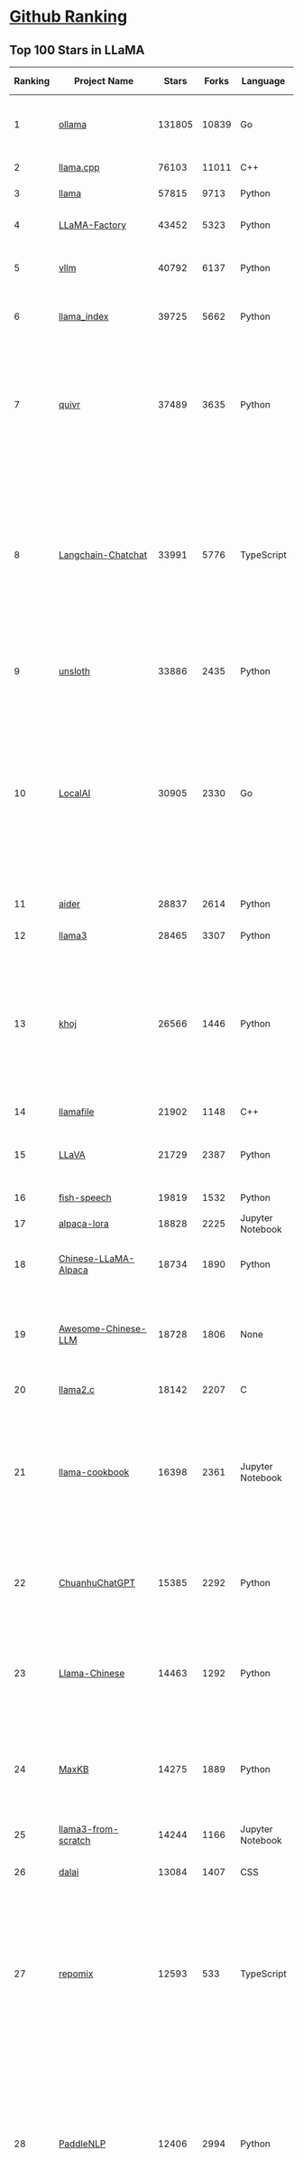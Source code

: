 [Github Ranking](../README.md)
==========

## Top 100 Stars in LLaMA

| Ranking | Project Name | Stars | Forks | Language | Open Issues | Description | Last Commit |
| ------- | ------------ | ----- | ----- | -------- | ----------- | ----------- | ----------- |
| 1 | [ollama](https://github.com/ollama/ollama) | 131805 | 10839 | Go | 1386 | Get up and running with Llama 3.3, DeepSeek-R1, Phi-4, Gemma 2, and other large language models. | 2025-03-09T02:58:19Z |
| 2 | [llama.cpp](https://github.com/ggml-org/llama.cpp) | 76103 | 11011 | C++ | 369 | LLM inference in C/C++ | 2025-03-08T16:46:35Z |
| 3 | [llama](https://github.com/meta-llama/llama) | 57815 | 9713 | Python | 423 | Inference code for Llama models | 2025-01-26T21:42:26Z |
| 4 | [LLaMA-Factory](https://github.com/hiyouga/LLaMA-Factory) | 43452 | 5323 | Python | 345 | Unified Efficient Fine-Tuning of 100+ LLMs & VLMs (ACL 2024) | 2025-03-07T12:07:18Z |
| 5 | [vllm](https://github.com/vllm-project/vllm) | 40792 | 6137 | Python | 1415 | A high-throughput and memory-efficient inference and serving engine for LLMs | 2025-03-09T02:56:04Z |
| 6 | [llama_index](https://github.com/run-llama/llama_index) | 39725 | 5662 | Python | 685 | LlamaIndex is the leading framework for building LLM-powered agents over your data. | 2025-03-08T05:22:47Z |
| 7 | [quivr](https://github.com/QuivrHQ/quivr) | 37489 | 3635 | Python | 25 | Opiniated RAG for integrating GenAI in your apps 🧠   Focus on your product rather than the RAG. Easy integration in existing products with customisation!  Any LLM: GPT4, Groq, Llama. Any Vectorstore: PGVector, Faiss. Any Files. Anyway you want.  | 2025-03-07T10:38:03Z |
| 8 | [Langchain-Chatchat](https://github.com/chatchat-space/Langchain-Chatchat) | 33991 | 5776 | TypeScript | 195 | Langchain-Chatchat（原Langchain-ChatGLM）基于 Langchain 与 ChatGLM, Qwen 与 Llama 等语言模型的 RAG 与 Agent 应用 \| Langchain-Chatchat (formerly langchain-ChatGLM), local knowledge based LLM (like ChatGLM, Qwen and Llama) RAG and Agent app with langchain  | 2024-11-29T05:06:44Z |
| 9 | [unsloth](https://github.com/unslothai/unsloth) | 33886 | 2435 | Python | 828 | Finetune Llama 3.3, DeepSeek-R1 & Reasoning LLMs 2x faster with 70% less memory! 🦥 | 2025-03-09T02:48:57Z |
| 10 | [LocalAI](https://github.com/mudler/LocalAI) | 30905 | 2330 | Go | 407 | :robot: The free, Open Source alternative to OpenAI, Claude and others. Self-hosted and local-first. Drop-in replacement for OpenAI,  running on consumer-grade hardware. No GPU required. Runs gguf, transformers, diffusers and many more models architectures. Features: Generate Text, Audio, Video, Images, Voice Cloning, Distributed, P2P inference | 2025-03-08T21:41:27Z |
| 11 | [aider](https://github.com/Aider-AI/aider) | 28837 | 2614 | Python | 564 | aider is AI pair programming in your terminal | 2025-03-09T01:59:36Z |
| 12 | [llama3](https://github.com/meta-llama/llama3) | 28465 | 3307 | Python | 166 | The official Meta Llama 3 GitHub site | 2025-01-26T21:39:06Z |
| 13 | [khoj](https://github.com/khoj-ai/khoj) | 26566 | 1446 | Python | 70 | Your AI second brain. Self-hostable. Get answers from the web or your docs. Build custom agents, schedule automations, do deep research. Turn any online or local LLM into your personal, autonomous AI (gpt, claude, gemini, llama, qwen, mistral). Get started - free. | 2025-03-07T08:18:31Z |
| 14 | [llamafile](https://github.com/Mozilla-Ocho/llamafile) | 21902 | 1148 | C++ | 167 | Distribute and run LLMs with a single file. | 2025-03-04T21:42:04Z |
| 15 | [LLaVA](https://github.com/haotian-liu/LLaVA) | 21729 | 2387 | Python | 1047 | [NeurIPS'23 Oral] Visual Instruction Tuning (LLaVA) built towards GPT-4V level capabilities and beyond. | 2024-08-12T09:52:38Z |
| 16 | [fish-speech](https://github.com/fishaudio/fish-speech) | 19819 | 1532 | Python | 41 | SOTA Open Source TTS | 2025-03-03T18:44:04Z |
| 17 | [alpaca-lora](https://github.com/tloen/alpaca-lora) | 18828 | 2225 | Jupyter Notebook | 333 | Instruct-tune LLaMA on consumer hardware | 2024-07-29T13:37:49Z |
| 18 | [Chinese-LLaMA-Alpaca](https://github.com/ymcui/Chinese-LLaMA-Alpaca) | 18734 | 1890 | Python | 1 | 中文LLaMA&Alpaca大语言模型+本地CPU/GPU训练部署 (Chinese LLaMA & Alpaca LLMs) | 2024-04-30T04:28:38Z |
| 19 | [Awesome-Chinese-LLM](https://github.com/HqWu-HITCS/Awesome-Chinese-LLM) | 18728 | 1806 | None | 5 | 整理开源的中文大语言模型，以规模较小、可私有化部署、训练成本较低的模型为主，包括底座模型，垂直领域微调及应用，数据集与教程等。 | 2024-09-19T11:06:18Z |
| 20 | [llama2.c](https://github.com/karpathy/llama2.c) | 18142 | 2207 | C | 122 | Inference Llama 2 in one file of pure C | 2024-08-06T09:44:40Z |
| 21 | [llama-cookbook](https://github.com/meta-llama/llama-cookbook) | 16398 | 2361 | Jupyter Notebook | 15 | Welcome to the Llama Cookbook! This is your go to guide for Building with Llama: Getting started with Inference, Fine-Tuning, RAG. We also show you how to solve end to end problems using Llama model family and using them on various provider services   | 2025-03-06T16:24:39Z |
| 22 | [ChuanhuChatGPT](https://github.com/GaiZhenbiao/ChuanhuChatGPT) | 15385 | 2292 | Python | 124 | GUI for ChatGPT API and many LLMs. Supports agents, file-based QA, GPT finetuning and query with web search. All with a neat UI. | 2025-02-26T10:59:31Z |
| 23 | [Llama-Chinese](https://github.com/LlamaFamily/Llama-Chinese) | 14463 | 1292 | Python | 196 | Llama中文社区，Llama3在线体验和微调模型已开放，实时汇总最新Llama3学习资料，已将所有代码更新适配Llama3，构建最好的中文Llama大模型，完全开源可商用 | 2024-09-05T13:50:43Z |
| 24 | [MaxKB](https://github.com/1Panel-dev/MaxKB) | 14275 | 1889 | Python | 96 | 💬 Ready-to-use & flexible RAG Chatbot, supporting mainstream large language models (LLMs) such as DeepSeek-R1, Llama 3.3, Qwen2, OpenAI and more. | 2025-03-07T14:02:43Z |
| 25 | [llama3-from-scratch](https://github.com/naklecha/llama3-from-scratch) | 14244 | 1166 | Jupyter Notebook | 13 | llama3 implementation one matrix multiplication at a time | 2024-05-23T14:34:05Z |
| 26 | [dalai](https://github.com/cocktailpeanut/dalai) | 13084 | 1407 | CSS | 293 | The simplest way to run LLaMA on your local machine | 2024-06-18T20:29:46Z |
| 27 | [repomix](https://github.com/yamadashy/repomix) | 12593 | 533 | TypeScript | 52 | 📦 Repomix (formerly Repopack) is a powerful tool that packs your entire repository into a single, AI-friendly file. Perfect for when you need to feed your codebase to Large Language Models (LLMs) or other AI tools like Claude, ChatGPT, DeepSeek, Perplexity, Gemini, Gemma, Llama, Grok, and more. | 2025-03-08T17:55:41Z |
| 28 | [PaddleNLP](https://github.com/PaddlePaddle/PaddleNLP) | 12406 | 2994 | Python | 320 | 👑 Easy-to-use and powerful NLP and LLM library with 🤗 Awesome model zoo, supporting wide-range of NLP tasks from research to industrial applications, including 🗂Text Classification,  🔍 Neural Search, ❓ Question Answering, ℹ️ Information Extraction, 📄 Document Intelligence, 💌 Sentiment Analysis etc.  | 2025-03-08T14:43:22Z |
| 29 | [h2ogpt](https://github.com/h2oai/h2ogpt) | 11713 | 1286 | Python | 283 | Private chat with local GPT with document, images, video, etc. 100% private, Apache 2.0. Supports oLLaMa, Mixtral, llama.cpp, and more. Demo: https://gpt.h2o.ai/ https://gpt-docs.h2o.ai/ | 2025-02-25T08:08:30Z |
| 30 | [sglang](https://github.com/sgl-project/sglang) | 11603 | 1180 | Python | 340 | SGLang is a fast serving framework for large language models and vision language models. | 2025-03-09T00:09:47Z |
| 31 | [ludwig](https://github.com/ludwig-ai/ludwig) | 11355 | 1201 | Python | 38 | Low-code framework for building custom LLMs, neural networks, and other AI models | 2025-03-03T20:40:07Z |
| 32 | [llama-gpt](https://github.com/getumbrel/llama-gpt) | 10946 | 717 | TypeScript | 84 | A self-hosted, offline, ChatGPT-like chatbot. Powered by Llama 2. 100% private, with no data leaving your device. New: Code Llama support! | 2024-04-23T18:56:06Z |
| 33 | [OpenLLM](https://github.com/bentoml/OpenLLM) | 10917 | 691 | Python | 0 | Run any open-source LLMs, such as DeepSeek and Llama, as OpenAI compatible API endpoint in the cloud. | 2025-03-03T20:40:11Z |
| 34 | [shell_gpt](https://github.com/TheR1D/shell_gpt) | 10470 | 827 | Python | 81 | A command-line productivity tool powered by AI large language models like GPT-4, will help you accomplish your tasks faster and more efficiently. | 2025-02-17T04:11:14Z |
| 35 | [mastra](https://github.com/mastra-ai/mastra) | 9645 | 422 | TypeScript | 52 | The TypeScript AI agent framework. ⚡ Assistants, RAG, observability. Supports any LLM: GPT-4, Claude, Gemini, Llama. | 2025-03-08T02:25:57Z |
| 36 | [petals](https://github.com/bigscience-workshop/petals) | 9487 | 541 | Python | 90 | 🌸 Run LLMs at home, BitTorrent-style. Fine-tuning and inference up to 10x faster than offloading | 2024-09-07T11:54:28Z |
| 37 | [llama-cpp-python](https://github.com/abetlen/llama-cpp-python) | 8779 | 1076 | Python | 521 | Python bindings for llama.cpp | 2025-03-04T20:35:45Z |
| 38 | [TinyLlama](https://github.com/jzhang38/TinyLlama) | 8275 | 511 | Python | 43 | The TinyLlama project is an open endeavor to pretrain a 1.1B Llama model on 3 trillion tokens. | 2024-05-03T20:21:20Z |
| 39 | [PowerInfer](https://github.com/SJTU-IPADS/PowerInfer) | 8142 | 424 | C++ | 104 | High-speed Large Language Model Serving for Local Deployment | 2025-02-19T08:15:55Z |
| 40 | [BELLE](https://github.com/LianjiaTech/BELLE) | 8069 | 766 | HTML | 104 | BELLE: Be Everyone's Large Language model Engine（开源中文对话大模型） | 2024-10-16T11:38:59Z |
| 41 | [bisheng](https://github.com/dataelement/bisheng) | 7789 | 1314 | Python | 75 | BISHENG is an open LLM devops platform for next generation Enterprise AI applications. Powerful and comprehensive features include: GenAI workflow, RAG, Agent, Unified model management, Evaluation, SFT, Dataset Management, Enterprise-level System Management, Observability and more. | 2025-03-07T07:19:13Z |
| 42 | [reor](https://github.com/reorproject/reor) | 7713 | 464 | TypeScript | 108 | Private & local AI personal knowledge management app for high entropy people. | 2025-03-01T17:29:48Z |
| 43 | [open_llama](https://github.com/openlm-research/open_llama) | 7455 | 395 | None | 36 | OpenLLaMA, a permissively licensed open source reproduction of Meta AI’s LLaMA 7B trained on the RedPajama dataset | 2023-07-16T13:42:13Z |
| 44 | [llama-stack](https://github.com/meta-llama/llama-stack) | 7449 | 914 | Python | 142 | Composable building blocks to build Llama Apps | 2025-03-09T00:20:08Z |
| 45 | [GPTCache](https://github.com/zilliztech/GPTCache) | 7442 | 529 | Python | 71 | Semantic cache for LLMs. Fully integrated with LangChain and llama_index.  | 2024-09-18T02:05:21Z |
| 46 | [ipex-llm](https://github.com/intel/ipex-llm) | 7416 | 1322 | Python | 1084 | Accelerate local LLM inference and finetuning (LLaMA, Mistral, ChatGLM, Qwen, DeepSeek, Mixtral, Gemma, Phi, MiniCPM, Qwen-VL, MiniCPM-V, etc.) on Intel XPU (e.g., local PC with iGPU and NPU, discrete GPU such as Arc, Flex and Max); seamlessly integrate with llama.cpp, Ollama, HuggingFace, LangChain, LlamaIndex, vLLM, DeepSpeed, Axolotl, etc. | 2025-03-09T01:04:13Z |
| 47 | [Chinese-LLaMA-Alpaca-2](https://github.com/ymcui/Chinese-LLaMA-Alpaca-2) | 7158 | 576 | Python | 1 | 中文LLaMA-2 & Alpaca-2大模型二期项目 + 64K超长上下文模型 (Chinese LLaMA-2 & Alpaca-2 LLMs with 64K long context models) | 2024-09-23T02:52:19Z |
| 48 | [inference](https://github.com/xorbitsai/inference) | 6871 | 562 | Python | 161 | Replace OpenAI GPT with another LLM in your app by changing a single line of code. Xinference gives you the freedom to use any LLM you need. With Xinference, you're empowered to run inference with any open-source language models, speech recognition models, and multimodal models, whether in the cloud, on-premises, or even on your laptop. | 2025-03-08T16:52:36Z |
| 49 | [k8sgpt](https://github.com/k8sgpt-ai/k8sgpt) | 6336 | 759 | Go | 68 | Giving Kubernetes Superpowers to everyone | 2025-03-08T10:24:49Z |
| 50 | [langchain4j](https://github.com/langchain4j/langchain4j) | 6234 | 1183 | Java | 359 | Java version of LangChain | 2025-03-07T06:25:52Z |
| 51 | [Firefly](https://github.com/yangjianxin1/Firefly) | 6233 | 558 | Python | 204 | Firefly: 大模型训练工具，支持训练Qwen2.5、Qwen2、Yi1.5、Phi-3、Llama3、Gemma、MiniCPM、Yi、Deepseek、Orion、Xverse、Mixtral-8x7B、Zephyr、Mistral、Baichuan2、Llma2、Llama、Qwen、Baichuan、ChatGLM2、InternLM、Ziya2、Vicuna、Bloom等大模型 | 2024-10-24T02:27:42Z |
| 52 | [ms-swift](https://github.com/modelscope/ms-swift) | 6095 | 522 | Python | 437 | Use PEFT or Full-parameter to finetune 450+ LLMs (Qwen2.5, InternLM3, GLM4, Llama3.3, Mistral, Yi1.5, Baichuan2, DeepSeek-R1, ...) and 150+ MLLMs (Qwen2.5-VL, Qwen2-Audio, Llama3.2-Vision, Llava, InternVL2.5, MiniCPM-V-2.6, GLM4v, Xcomposer2.5, Yi-VL, DeepSeek-VL2, Phi3.5-Vision, GOT-OCR2, ...). | 2025-03-08T15:29:49Z |
| 53 | [lit-llama](https://github.com/Lightning-AI/lit-llama) | 6037 | 520 | Python | 109 | Implementation of the LLaMA language model based on nanoGPT. Supports flash attention, Int8 and GPTQ 4bit quantization, LoRA and LLaMA-Adapter fine-tuning, pre-training. Apache 2.0-licensed. | 2024-09-06T11:38:12Z |
| 54 | [LaWGPT](https://github.com/pengxiao-song/LaWGPT) | 5924 | 545 | Python | 86 |  🎉 Repo for LaWGPT, Chinese-Llama tuned with Chinese Legal knowledge. 基于中文法律知识的大语言模型 | 2024-06-11T07:20:19Z |
| 55 | [llama-models](https://github.com/meta-llama/llama-models) | 5891 | 1002 | Python | 85 | Utilities intended for use with Llama models. | 2025-03-01T18:35:13Z |
| 56 | [LLaMA-Adapter](https://github.com/OpenGVLab/LLaMA-Adapter) | 5825 | 379 | Python | 106 | [ICLR 2024] Fine-tuning LLaMA to follow Instructions within 1 Hour and 1.2M Parameters | 2024-03-14T08:12:53Z |
| 57 | [lmdeploy](https://github.com/InternLM/lmdeploy) | 5788 | 503 | Python | 367 | LMDeploy is a toolkit for compressing, deploying, and serving LLMs. | 2025-03-07T04:58:20Z |
| 58 | [promptfoo](https://github.com/promptfoo/promptfoo) | 5763 | 476 | TypeScript | 151 | Test your prompts, agents, and RAGs. Red teaming, pentesting, and vulnerability scanning for LLMs. Compare performance of GPT, Claude, Gemini, Llama, and more. Simple declarative configs with command line and CI/CD integration. | 2025-03-09T03:22:34Z |
| 59 | [airllm](https://github.com/lyogavin/airllm) | 5727 | 456 | Jupyter Notebook | 109 | AirLLM 70B inference with single 4GB GPU | 2024-11-24T23:32:29Z |
| 60 | [serge](https://github.com/serge-chat/serge) | 5701 | 403 | Svelte | 18 | A web interface for chatting with Alpaca through llama.cpp. Fully dockerized, with an easy to use API. | 2025-03-06T08:44:16Z |
| 61 | [Baichuan-7B](https://github.com/baichuan-inc/Baichuan-7B) | 5691 | 509 | Python | 85 | A large-scale 7B pretraining language model developed by BaiChuan-Inc. | 2024-07-18T14:23:01Z |
| 62 | [AstrBot](https://github.com/Soulter/AstrBot) | 5689 | 332 | Python | 120 | ✨ 易上手的多平台 LLM 聊天机器人及开发框架 ✨ 平台支持 QQ、QQ频道、Telegram、微信、企微、飞书 \| OpenAI、DeepSeek、Gemini、硅基流动、月之暗面、Ollama、OneAPI、Dify 等。附带 WebUI。 | 2025-03-09T03:12:29Z |
| 63 | [llamacoder](https://github.com/Nutlope/llamacoder) | 5644 | 1214 | TypeScript | 36 | Open source Claude Artifacts – built with Llama 3.1 405B | 2025-01-22T11:28:23Z |
| 64 | [mergekit](https://github.com/arcee-ai/mergekit) | 5378 | 508 | Python | 197 | Tools for merging pretrained large language models. | 2025-03-03T03:12:01Z |
| 65 | [llama-fs](https://github.com/iyaja/llama-fs) | 5188 | 325 | TypeScript | 44 | A self-organizing file system with llama 3 | 2025-02-18T01:58:14Z |
| 66 | [enchanted](https://github.com/gluonfield/enchanted) | 4986 | 315 | Swift | 88 | Enchanted is iOS and macOS app for chatting with private self hosted language models such as Llama2, Mistral or Vicuna using Ollama. | 2025-01-27T21:47:06Z |
| 67 | [llm-answer-engine](https://github.com/developersdigest/llm-answer-engine) | 4863 | 768 | TypeScript | 25 | Build a Perplexity-Inspired Answer Engine Using Next.js, Groq, Llama-3, Langchain, OpenAI, Upstash, Brave & Serper | 2024-09-28T16:41:53Z |
| 68 | [Huatuo-Llama-Med-Chinese](https://github.com/SCIR-HI/Huatuo-Llama-Med-Chinese) | 4695 | 473 | Python | 26 | Repo for BenTsao [original name: HuaTuo (华驼)], Instruction-tuning Large Language Models with Chinese Medical Knowledge. 本草（原名：华驼）模型仓库，基于中文医学知识的大语言模型指令微调 | 2025-02-21T02:04:37Z |
| 69 | [Liger-Kernel](https://github.com/linkedin/Liger-Kernel) | 4579 | 277 | Python | 47 | Efficient Triton Kernels for LLM Training | 2025-03-08T05:29:56Z |
| 70 | [llm-scraper](https://github.com/mishushakov/llm-scraper) | 4551 | 262 | TypeScript | 11 | Turn any webpage into structured data using LLMs | 2024-08-30T17:36:16Z |
| 71 | [YuE](https://github.com/multimodal-art-projection/YuE) | 4295 | 463 | Python | 43 | YuE: Open Full-song Music Generation Foundation Model, something similar to Suno.ai but open | 2025-03-07T12:49:57Z |
| 72 | [GPT-4-LLM](https://github.com/Instruction-Tuning-with-GPT-4/GPT-4-LLM) | 4280 | 303 | HTML | 13 | Instruction Tuning with GPT-4 | 2023-06-11T13:40:30Z |
| 73 | [h2o-llmstudio](https://github.com/h2oai/h2o-llmstudio) | 4206 | 439 | Python | 36 | H2O LLM Studio - a framework and no-code GUI for fine-tuning LLMs. Documentation: https://docs.h2o.ai/h2o-llmstudio/ | 2025-03-07T08:32:53Z |
| 74 | [g1](https://github.com/bklieger-groq/g1) | 4191 | 377 | Python | 1 | g1: Using Llama-3.1 70b on Groq to create o1-like reasoning chains | 2025-01-27T18:36:13Z |
| 75 | [llama-dl](https://github.com/shawwn/llama-dl) | 4166 | 418 | Shell | 9 | High-speed download of LLaMA, Facebook's 65B parameter GPT model | 2023-06-28T16:56:55Z |
| 76 | [llama-stack-apps](https://github.com/meta-llama/llama-stack-apps) | 4160 | 613 | None | 19 | Agentic components of the Llama Stack APIs | 2025-03-07T17:39:45Z |
| 77 | [Chinese-Vicuna](https://github.com/Facico/Chinese-Vicuna) | 4152 | 419 | C | 65 | Chinese-Vicuna: A Chinese Instruction-following LLaMA-based Model —— 一个中文低资源的llama+lora方案，结构参考alpaca | 2024-11-14T12:37:47Z |
| 78 | [llama3-Chinese-chat](https://github.com/CrazyBoyM/llama3-Chinese-chat) | 4136 | 339 | Python | 29 | Llama3、Llama3.1 中文仓库（随书籍撰写中...  各种网友及厂商微调、魔改版本有趣权重 & 训练、推理、评测、部署教程视频 & 文档） | 2024-09-16T10:05:58Z |
| 79 | [awesome-LLM-resourses](https://github.com/WangRongsheng/awesome-LLM-resourses) | 3954 | 419 | None | 0 | 🧑‍🚀 全世界最好的LLM资料总结（数据处理、模型训练、模型部署、o1 模型、小语言模型、视觉语言模型） \| Summary of the world's best LLM resources.  | 2025-03-08T16:10:28Z |
| 80 | [data-juicer](https://github.com/modelscope/data-juicer) | 3860 | 216 | Python | 27 | Data processing for and with foundation models!  🍎 🍋 🌽 ➡️ ➡️🍸 🍹 🍷 | 2025-03-08T02:57:38Z |
| 81 | [llama_cloud_services](https://github.com/run-llama/llama_cloud_services) | 3768 | 369 | Python | 227 | Knowledge Agents and Management in the Cloud | 2025-03-07T02:24:28Z |
| 82 | [MedicalGPT](https://github.com/shibing624/MedicalGPT) | 3674 | 537 | Python | 36 | MedicalGPT: Training Your Own Medical GPT Model with ChatGPT Training Pipeline. 训练医疗大模型，实现了包括增量预训练(PT)、有监督微调(SFT)、RLHF、DPO、ORPO、GRPO。 | 2025-03-08T06:10:17Z |
| 83 | [llama-hub](https://github.com/run-llama/llama-hub) | 3469 | 737 | Jupyter Notebook | 82 | A library of data loaders for LLMs made by the community -- to be used with LlamaIndex and/or LangChain | 2024-03-01T15:17:16Z |
| 84 | [fastllm](https://github.com/ztxz16/fastllm) | 3412 | 349 | C++ | 234 | 纯c++的全平台llm加速库，支持python调用，chatglm-6B级模型单卡可达10000+token / s，支持glm, llama, moss基座，手机端流畅运行 | 2025-03-08T03:42:17Z |
| 85 | [obsidian-smart-connections](https://github.com/brianpetro/obsidian-smart-connections) | 3382 | 198 | JavaScript | 337 | Chat with your notes & see links to related content with AI embeddings. Use local models or 100+ via APIs like Claude, Gemini, ChatGPT & Llama 3 | 2025-03-04T01:00:25Z |
| 86 | [higgsfield](https://github.com/higgsfield-ai/higgsfield) | 3320 | 557 | Jupyter Notebook | 1 | Fault-tolerant, highly scalable GPU orchestration, and a machine learning framework designed for training models with billions to trillions of parameters | 2024-05-25T17:43:07Z |
| 87 | [zero_nlp](https://github.com/yuanzhoulvpi2017/zero_nlp) | 3280 | 393 | Jupyter Notebook | 97 | 中文nlp解决方案(大模型、数据、模型、训练、推理)  | 2025-02-12T13:56:56Z |
| 88 | [YAYI](https://github.com/wenge-research/YAYI) | 3265 | 43 | Python | 0 | 雅意大模型：为客户打造安全可靠的专属大模型，基于大规模中英文多领域指令数据训练的 LlaMA 2 & BLOOM 系列模型，由中科闻歌算法团队研发。(Repo for YaYi Chinese LLMs based on LlaMA2 & BLOOM) | 2024-01-17T07:37:16Z |
| 89 | [LangChain-ChatGLM-Webui](https://github.com/X-D-Lab/LangChain-ChatGLM-Webui) | 3239 | 489 | Python | 45 | 基于LangChain和ChatGLM-6B等系列LLM的针对本地知识库的自动问答 | 2024-04-15T15:03:05Z |
| 90 | [InternGPT](https://github.com/OpenGVLab/InternGPT) | 3215 | 231 | Python | 19 | InternGPT (iGPT) is an open source demo platform where you can easily showcase your AI models. Now it supports DragGAN, ChatGPT, ImageBind, multimodal chat like GPT-4, SAM, interactive image editing, etc. Try it at igpt.opengvlab.com (支持DragGAN、ChatGPT、ImageBind、SAM的在线Demo系统) | 2024-08-20T12:51:03Z |
| 91 | [casibase](https://github.com/casibase/casibase) | 3162 | 387 | Go | 34 | AI Cloud OS: ⚡️Open-source RAG knowledge database with admin UI, user management and Single-Sign-On⚡️, supports ChatGPT, Claude, DeepSeek R1, Llama, Gemini, HuggingFace, etc., chat bot demo: https://ai.casibase.com, admin UI demo: https://ai-admin.casibase.com | 2025-03-09T02:36:00Z |
| 92 | [langroid](https://github.com/langroid/langroid) | 3126 | 299 | Python | 51 | Harness LLMs with Multi-Agent Programming | 2025-03-09T02:04:16Z |
| 93 | [Linly](https://github.com/CVI-SZU/Linly) | 3048 | 234 | Python | 109 | Chinese-LLaMA 1&2、Chinese-Falcon 基础模型；ChatFlow中文对话模型；中文OpenLLaMA模型；NLP预训练/指令微调数据集 | 2024-04-14T05:19:19Z |
| 94 | [GPTQ-for-LLaMa](https://github.com/qwopqwop200/GPTQ-for-LLaMa) | 3043 | 461 | Python | 61 | 4 bits quantization of LLaMA using GPTQ | 2024-07-13T04:45:28Z |
| 95 | [LLamaSharp](https://github.com/SciSharp/LLamaSharp) | 3025 | 394 | C# | 155 | A C#/.NET library to run LLM (🦙LLaMA/LLaVA) on your local device efficiently. | 2025-03-08T18:39:17Z |
| 96 | [lightllm](https://github.com/ModelTC/lightllm) | 2989 | 233 | Python | 67 | LightLLM is a Python-based LLM (Large Language Model) inference and serving framework, notable for its lightweight design, easy scalability, and high-speed performance. | 2025-03-07T10:16:35Z |
| 97 | [PurpleLlama](https://github.com/meta-llama/PurpleLlama) | 2943 | 490 | Python | 8 | Set of tools to assess and improve LLM security. | 2025-02-14T21:34:34Z |
| 98 | [Video-LLaMA](https://github.com/DAMO-NLP-SG/Video-LLaMA) | 2940 | 269 | Python | 61 | [EMNLP 2023 Demo] Video-LLaMA: An Instruction-tuned Audio-Visual Language Model for Video Understanding | 2024-06-04T07:06:41Z |
| 99 | [AGiXT](https://github.com/Josh-XT/AGiXT) | 2922 | 389 | Python | 6 | AGiXT is a dynamic AI Agent Automation Platform that seamlessly orchestrates instruction management and complex task execution across diverse AI providers. Combining adaptive memory, smart features, and a versatile plugin system, AGiXT delivers efficient and comprehensive AI solutions. | 2025-03-09T01:55:45Z |
| 100 | [tensorzero](https://github.com/tensorzero/tensorzero) | 2896 | 177 | Rust | 107 | TensorZero creates a feedback loop for optimizing LLM applications — turning production data into smarter, faster, and cheaper models. | 2025-03-08T20:58:07Z |

